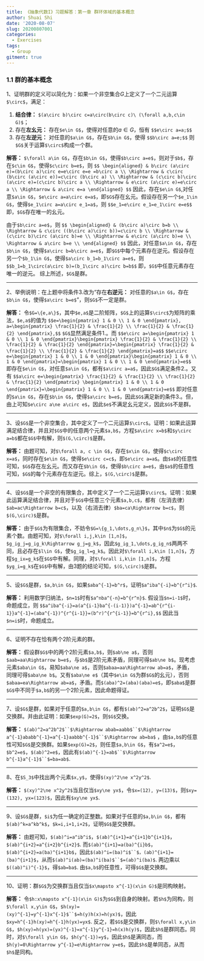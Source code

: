 ```yaml
---
title: 《抽象代数I》习题解答：第一章 群环体域的基本概念
author: Shuai Shi
date: '2020-08-07'
slug: 20200807001
categories:
  - Exercises
tags:
  - Group
gitment: true
---
```


### 1.1 群的基本概念

1、证明群的定义可以简化为：如果一个非空集合$G$上定义了一个二元运算`$\circ$`，满足：
1) **结合律：** `$(a\circ b)\circ c=a\circ(b\circ c)\ (\forall a,b,c\in G)$`；
2) 存在**左幺元：** 存在`$e\in G$`，使得对任意的$a\in G$，恒有
   `$$e\circ a=a;$$`
3) 存在**左逆元：** 对任意的`$a\in G$`，存在`$b\in G$`，使得
   `$$b\circ a=e;$$`
则`$G$`关于运算`$\circ$`构成一个群。

**解答：** `$\forall a\in G$`，存在`$b\in G$`，使得`$b\circ a=e$`，则对于`$b$`，存在`$c\in G$`，使得`$c\circ b=e$`，则
`$$
\begin{aligned}
& b\circ (a\circ e)=(b\circ a)\circ e=e\circ e=e =b\circ a \\
\Rightarrow & c\circ (b\circ (a\circ e))=c\circ (b\circ a) \\
\Rightarrow & (c\circ b)\circ (a\circ e)=(c\circ b)\circ a \\
\Rightarrow & e\circ (a\circ e)=e\circ a \\
\Rightarrow & a\circ e=a
\end{aligned}
$$`
因此，存在`$e\in G$`,对任意`$a\in G$`，`$e\circ a=a\circ e=a$`，即`$G$`存在幺元。假设存在另一个`$e_1\in G$`，使得`$e_1\circ a=a\circ e_1=a$`，则
`$$e_1=e\circ e_1=e_1\circ e=e$$`
即，`$G$`存在唯一的幺元。

由于`$b\circ a=e$`，则
`$$
\begin{aligned}
& (b\circ a)\circ b=b \\
\Rightarrow & c\circ ((b\circ a)\circ b))=c\circ b \\
\Rightarrow & (c\circ b)\circ (a\circ b)=e \\
\Rightarrow & e\circ (a\circ b)=e \\
\Rightarrow & a\circ b=e \\
\end{aligned}
$$`
因此，对任意`$a\in G$`，存在`$b\in G$`，使得`$a\circ b=b\circ a=e$`，即`$G$`中每个元素存在逆元。假设存在另一个`$b_1\in G$`，使得`$a\circ b_1=b_1\circ a=e$`，则
`$$b_1=b_1\circ(a\circ b)=(b_1\circ a)\circ b=b$$`
即，`$G$`中任意元素存在唯一的逆元。
综上所述，`$G$`是群。

***

2、举例说明：在上题中将条件3.改为“存在**右逆元：** 对任意的`$a\in G$`，存在`$b\in G$`，使得`$a\circ b=e$`”，则`$G$`不一定是群。

**解答：** 令`$G=\{e,a\}$`，其中`$e,a$`是二阶矩阵，`$G$`上的运算`$\circ$`为矩阵的乘法，`$e,a$`的值为
`$$e=\begin{pmatrix} 1 & 0 \\ 1 & 0 \end{pmatrix}, a=\begin{pmatrix} \frac{1}{2} & \frac{1}{2} \\ \frac{1}{2} & \frac{1}{2} \end{pmatrix},$$`
`$G$`显然满足条件1.。而
`$$e\circ a=\begin{pmatrix} 1 & 0 \\ 1 & 0 \end{pmatrix}\begin{pmatrix} \frac{1}{2} & \frac{1}{2} \\ \frac{1}{2} & \frac{1}{2} \end{pmatrix}=\begin{pmatrix} \frac{1}{2} & \frac{1}{2} \\ \frac{1}{2} & \frac{1}{2} \end{pmatrix}=a$$`
`$$e\circ e=\begin{pmatrix} 1 & 0 \\ 1 & 0 \end{pmatrix}\begin{pmatrix} 1 & 0 \\ 1 & 0 \end{pmatrix}=\begin{pmatrix} 1 & 0 \\ 1 & 0 \end{pmatrix}=e$$`
即存在`$e\in G$`，对任意`$a\in G$`，都有`$a\circ a=a$`，因此`$G$`满足条件2.。又有
`$$a\circ e=\begin{pmatrix} \frac{1}{2} & \frac{1}{2} \\ \frac{1}{2} & \frac{1}{2} \end{pmatrix} \begin{pmatrix} 1 & 0 \\ 1 & 0 \end{pmatrix}=\begin{pmatrix} 1 & 0 \\ 1 & 0 \end{pmatrix}=e$$`
即对任意的`$a\in G$`，存在`$b\in G$`，使得`$a\circ b=e$`，因此`$G$`满足新的条件3.。但，由上可知`$e\circ a\ne a\circ e$`，因此`$e$`不满足幺元定义，因此`$G$`不是群。

***

3、设`$G$`是一个非空集合，其中定义了一个二元运算`$\circ$`。证明：如果此运算满足结合律，并且对`$G$`中的任意两个元素`$a,b$`，方程`$a\circ x=b$`和`$y\circ a=b$`都在`$G$`中有解，则`$(G,\circ)$`是群。

**解答：** 由题可知，对`$\forall a, c \in G$`，存在`$x\in G$`，使得`$c\circ x=a$`，同时存在`$e\in G$`，使得`$e\circ c=c$`，即`$e\circ a=a$`。由`$a$`的任意性可知，`$G$`存在左幺元。而又存在`$b\in G$`，使得`$b\circ a=e$`，由`$a$`的任意性可知，`$G$`的每个元素存在左逆元。综上，`$(G,\circ)$`是群。

***

4、设`$G$`是一个非空的有限集合，其中定义了一个二元运算`$\circ$`。证明：如果此运算满足结合律，并且对于`$G$`中任意三个元素`$a,b,c$`，都有（左消去律）`$ab=ac\Rightarrow b=c$`，以及（右消去律）`$ba=ca\Rightarrow b=c$`，则`$(G,\circ)$`是群。

**解答：** 由于`$G$`为有限集合，不妨令`$G=\{g_1,\dots,g_n\}$`，其中`$n$`为`$G$`的元素个数。由题可知，对`$\forall i,j,k\in [1,n]$`，`$g_ig_j=g_ig_k\Rightarrow g_j=g_k$`，因此`$g_ig_1,\dots,g_ig_n$`两两不同，且必存在`$l\in G$`，使`$g_ig_l=g_k$`。因此对`$\forall i,k\in [1,n]$`，方程`$g_ix=g_k$`在`$G$`中有解。同理，对`$\forall i,k\in [1,n]$`，方程`$yg_i=g_k$`在`$G$`中有解，由3题的结论可知，`$(G,\circ)$`是群。

***

5、设`$G$`是群，`$a,b\in G$`，如果`$aba^{-1}=b^r$`，证明`$a^iba^{-i}=b^{r^i}$`.

**解答：** 利用数学归纳法，`$n=1$`时有`$a^nba^{-n}=b^{r^n}$`. 假设当`$n=i-1$`时，命题成立，则
`$$a^iba^{-i}=a(a^{i-1}ba^{-(i-1)})a^{-1}=ab^{r^{i-1}}a^{-1}=(aba^{-1})^{r^{i-1}}=(b^r)^{r^{i-1}}=b^{r^i},$$`
因此当`$n=i$`时，命题成立。

***

6、证明不存在恰有两个2阶元素的群。

**解答：** 假设群`$G$`中的两个2阶元素`$a,b$`，则`$ab\ne a$`，否则`$aab=aa\Rightarrow b=e$`，与`$b$`是2阶元素矛盾，同理可得`$ab\ne b$`。现考虑元素`$aba\in G$`，易知`$aba\ne a$`，否则`$abaa=aa\Rightarrow ab=a$`，矛盾，同理可得`$aba\ne b$`。又有`$aba\ne e$`（其中`$e\in G$`为群`$G$`的幺元），否则`$abaa=ea\Rightarrow ab=a$`，矛盾。而`$(aba)^2=(aba)(aba)=e$`，即`$aba$`是群`$G$`中不同于`$a,b$`的另一个2阶元素，因此命题得证。

***

7、设`$G$`是群，如果对于任意的`$a,b\in G$`，都有`$(ab)^2=a^2b^2$`，证明`$G$`是交换群。并由此证明：如果`$exp(G)=2$`，则`$G$`交换。

**解答：** `$(ab)^2=a^2b^2$``$\Rightarrow abab=aabb$``$\Rightarrow a^{-1}ababb^{-1}=a^{-1}aabbb^{-1}$``$\Rightarrow ab=ba$` ，由`$a,b$`的任意性可知`$G$`是交换群。如果`$exp(G)=2$`，则任意`$a,b\in G$`，有`$a^2=e$`，`$b^2=e$`，`$(ab)^2=e$`，因此有`$(ab)^{-1}=ab$``$\Rightarrow b^{-1}a^{-1}$``$=ba=ab$`.

***

8、在`$S_3$`中找出两个元素`$x,y$`，使得`$(xy)^2\ne x^2y^2$`.

**解答：** `$(xy)^2\ne x^2y^2$`当且仅当`$xy\ne yx$`，令`$x=(12), y=(13)$`，则`$xy=(132), yx=(123)$`，因此有`$xy\ne yx$`.

***

9、设`$G$`是群，`$i$`为任一确定的正整数。如果对于任意的`$a,b\in G$`，都有`$(ab)^k=a^kb^k$`，`$k=i,i+1,i+2$`，证明`$G$`是交换群。

**解答：** 由题可知，`$(ab)^i=a^ib^i$`，`$(ab)^{i+1}=a^{i+1}b^{i+1}$`，`$(ab)^{i+2}=a^{i+2}b^{i+2}$`. 而`$(ab)^{i+1}=a(ba)^{i}b$`，`$(ab)^{i+2}=a(ba)^{i+1}b$`，因此`$(ab)^i=(ba)^i$``$，(ab)^{i+1}=(ba)^{i+1}$`，从而`$(ab)^i(ab)=(ba)^i(ba)$``$=(ab)^i(ba)$`. 两边乘以`$((ab)^i)^{-1}$`，得`$ab=ba$`. 由`$a,b$`的任意性，可得`$G$`是交换群。

***

10、证明：群`$G$`为交换群当且仅当`$x\mapsto x^{-1}(x\in G)$`是同构映射。

**解答：** 令`$h:x\mapsto x^{-1}(x\in G)$`为`$G$`到自身的映射。若`$h$`为同构，则`$\forall x,y\in G$`，`$h(xy)=(xy)^{-1}=y^{-1}x^{-1}$``$=h(y)h(x)=h(yx)$`，因此`$xy=h^{-1}h(xy)=h^{-1}h(yx)=yx$`. 反之，若`$G$`是交换群，则`$\forall x,y\in G$`，`$h(xy)=h(yx)=(yx)^{-1}=x^{-1}y^{-1}=h(x)h(y)$`，因此`$h$`是群同态。同时，对`$\forall y\in G$`，`$h(y^{-1})=y$`，因此`$h$`是满同态，而`$h(y)=0\Rightarrow y^{-1}=e\Rightarrow y=e$`，因此`$h$`是单同态，从而`$h$`是同构。
